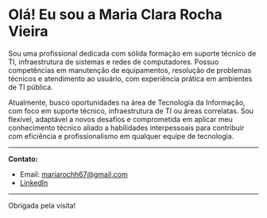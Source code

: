 # Olá! Eu sou a Maria Clara Rocha Vieira

Sou uma profissional dedicada com sólida formação em suporte técnico de TI, infraestrutura de sistemas e redes de computadores. Possuo competências em manutenção de equipamentos, resolução de problemas técnicos e atendimento ao usuário, com experiência prática em ambientes de TI pública.

Atualmente, busco oportunidades na área de Tecnologia da Informação, com foco em suporte técnico, infraestrutura de TI ou áreas correlatas. Sou flexível, adaptável a novos desafios e comprometida em aplicar meu conhecimento técnico aliado a habilidades interpessoais para contribuir com eficiência e profissionalismo em qualquer equipe de tecnologia.

---

**Contato:**
- Email: mariarochh67@gmail.com  
- [LinkedIn](https://www.linkedin.com/in/maria-clara-rocha-vieira-053871310)

---

Obrigada pela visita!
